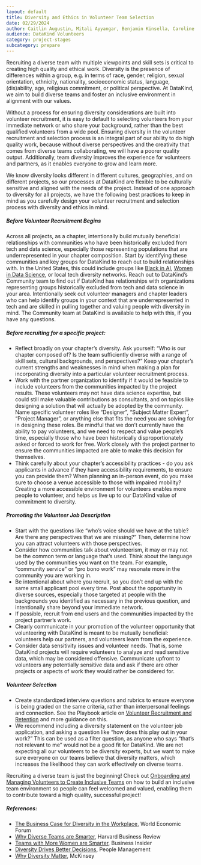 ```yaml
---
layout: default
title: Diversity and Ethics in Volunteer Team Selection
date: 02/29/2024
author: Caitlin Augustin, Mitali Ayyangar, Benjamin Kinsella, Caroline Charrow, Shanna Lee, Mallory Sheff
audience: DataKind Volunteers
category: project-stages
subcategory: prepare
---
```


Recruiting a diverse team with multiple viewpoints and skill sets is critical to creating high quality and ethical work. Diversity is the presence of differences within a group, e.g. in terms of race, gender, religion, sexual orientation, ethnicity, nationality, socioeconomic status, language, (dis)ability, age, religious commitment, or political perspective. At DataKind, we aim to build diverse teams and foster an inclusive environment in alignment with our values.


Without a process for ensuring diversity considerations are built into volunteer recruitment, it is easy to default to selecting volunteers from your immediate network or who share your background, rather than the best qualified volunteers from a wide pool. Ensuring diversity in the volunteer recruitment and selection process is an integral part of our ability to do high quality work, because without diverse perspectives and the creativity that comes from diverse teams collaborating, we will have a poorer quality output. Additionally, team diversity improves the experience for volunteers and partners, as it enables everyone to grow and learn more.


We know diversity looks different in different cultures, geographies, and on different projects, so our processes at DataKind are flexible to be culturally sensitive and aligned with the needs of the project. Instead of one approach to diversity for all projects, we have the following best practices to keep in mind as you carefully design your volunteer recruitment and selection process with diversity and ethics in mind.


##### Before Volunteer Recruitment Begins


Across all projects, as a chapter, intentionally build mutually beneficial relationships with communities who have been historically excluded from tech and data science, especially those representing populations that are underrepresented in your chapter composition. Start by identifying these communities and key groups for DataKind to reach out to build relationships with. In the United States, this could include groups like [Black in AI](https://blackinai.github.io/#/), [Women in Data Science](https://www.widsconference.org/), or local tech diversity networks. Reach out to DataKind’s Community team to find out if DataKind has relationships with organizations representing groups historically excluded from tech and data science in your area. Intentionally seek out volunteer managers and chapter leaders who can help identify groups in your context that are underrepresented in tech and are skilled in pulling together and valuing people with diversity in mind. The Community team at DataKind is available to help with this, if you have any questions.


##### Before recruiting for a specific project:


* Reflect broadly on your chapter’s diversity. Ask yourself: “Who is our chapter composed of? Is the team sufficiently diverse with a range of skill sets, cultural backgrounds, and perspectives?” Keep your chapter’s current strengths and weaknesses in mind when making a plan for incorporating diversity into a particular volunteer recruitment process.
* Work with the partner organization to identify if it would be feasible to include volunteers from the communities impacted by the project results. These volunteers may not have data science expertise, but could still make valuable contributions as consultants, and on topics like designing a solution that will actually be adopted by the community. Name specific volunteer roles like “Designer”, “Subject Matter Expert”, “Project Manager”, or anything else that fits the need you are solving for in designing these roles. Be mindful that we don’t currently have the ability to pay volunteers, and we need to respect and value people’s time, especially those who have been historically disproportionately asked or forced to work for free. Work closely with the project partner to ensure the communities impacted are able to make this decision for themselves.
* Think carefully about your chapter’s accessibility practices \- do you ask applicants in advance if they have accessibility requirements, to ensure you can provide them? When planning an in\-person event, do you make sure to choose a venue accessible to those with impaired mobility? Creating a more accessible environment for volunteers enables more people to volunteer, and helps us live up to our DataKind value of commitment to diversity.


##### Promoting the Volunteer Job Description


* Start with the questions like “who’s voice should we have at the table? Are there any perspectives that we are missing?” Then, determine how you can attract volunteers with those perspectives.
* Consider how communities talk about volunteerism, it may or may not be the common term or language that’s used. Think about the language used by the communities you want on the team. For example, “community service” or “pro bono work” may resonate more in the community you are working in.
* Be intentional about where you recruit, so you don’t end up with the same small applicant pool every time. Post about the opportunity in diverse sources, especially those targeted at people with the backgrounds you identified as necessary in the previous question, and intentionally share beyond your immediate network.
* If possible, recruit from end users and the communities impacted by the project partner’s work.
* Clearly communicate in your promotion of the volunteer opportunity that volunteering with DataKind is meant to be mutually beneficial: volunteers help our partners, and volunteers learn from the experience.
* Consider data sensitivity issues and volunteer needs. That is, some DataKind projects will require volunteers to analyze and read sensitive data, which may be considered offensive. Communicate upfront to volunteers any potentially sensitive data and ask if there are other projects or aspects of work they would rather be considered for.


##### Volunteer Selection


* Create standardized interview questions and rubrics to ensure everyone is being graded on the same criteria, rather than interpersonal feelings and connection. See the Playbook article on [Volunteer Recruitment and Retention](/project-stages/prepare/voluntee_recruitment_and_retention) and more guidance on this.
* We recommend including a diversity statement on the volunteer job application, and asking a question like “how does this play out in your work?” This can be used as a filter question, as anyone who says “that’s not relevant to me” would not be a good fit for DataKind. We are not expecting all our volunteers to be diversity experts, but we want to make sure everyone on our teams believe that diversity matters, which increases the likelihood they can work effectively on diverse teams.


Recruiting a diverse team is just the beginning! Check out [Onboarding and Managing Volunteers to Create Inclusive Teams](/project-stages/prepare/onboarding_+_managing_volunteers_to_create_inclusive_teams) on how to build an inclusive team environment so people can feel welcomed and valued, enabling them to contribute toward a high quality, successful project!


##### References:


* [The Business Case for Diversity in the Workplace](https://www.weforum.org/agenda/2019/04/business-case-for-diversity-in-the-workplace/), World Economic Forum
* [Why Diverse Teams are Smarter](https://hbr.org/2016/11/why-diverse-teams-are-smarter), Harvard Business Review
* [Teams with More Women are Smarter](https://www.businessinsider.com/teams-with-more-women-are-smarter-2015-1), Business Insider
* [Diversity Drives Better Decisions](https://www.peoplemanagement.co.uk/experts/research/diversity-drives-better-decisions), People Management
* [Why Diversity Matter](https://www.mckinsey.com/business-functions/organization/our-insights/why-diversity-matters), McKinsey